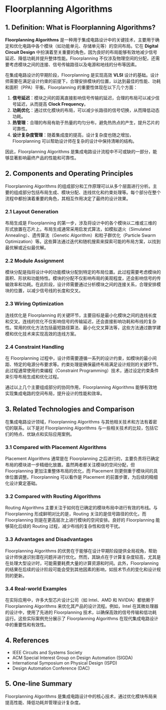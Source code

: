 # Floorplanning Algorithms

## 1. Definition: What is **Floorplanning Algorithms**?
**Floorplanning Algorithms** 是一种用于集成电路设计中的关键技术，主要用于确定和优化电路中各个模块（如功能单元、存储单元等）的空间布局。它在 **Digital Circuit Design** 中扮演着至关重要的角色，因为良好的布局能够有效地减少信号延迟、降低功耗并提升整体性能。Floorplanning 不仅涉及物理空间的分配，还需要考虑模块之间的连接、信号传输路径以及电源和地线的分布等因素。

在集成电路设计的早期阶段，Floorplanning 是实现高效 **VLSI** 设计的基础。设计师需要在满足设计约束的前提下，合理安排模块的位置，以达到最佳的性能、功耗和面积（PPA）平衡。Floorplanning 的重要性体现在以下几个方面：

1. **信号延迟**：模块之间的距离直接影响信号传输的延迟，合理的布局可以减少信号延迟，从而提高 **Clock Frequency**。
2. **功耗优化**：通过优化模块的布局，可以减少长路径的信号切换，从而降低动态功耗。
3. **热管理**：合理的布局有助于热量的均匀分布，避免热热点的产生，提升芯片的可靠性。
4. **设计复杂度管理**：随着集成度的提高，设计复杂度也随之增加，Floorplanning 可以帮助设计师在复杂的设计中保持清晰的结构。

因此，Floorplanning Algorithms 是集成电路设计流程中不可或缺的一部分，能够显著影响最终产品的性能和可靠性。

## 2. Components and Operating Principles
Floorplanning Algorithms 的组成部分和工作原理可以从多个层面进行分析。主要的组成部分包括布局生成、模块分配、连线优化和约束处理等。每个部分在整个流程中都扮演着重要的角色，其相互作用决定了最终的设计效果。

### 2.1 Layout Generation
布局生成是 Floorplanning 的第一步，涉及将设计中的各个模块以二维或三维的形式放置在芯片上。布局生成通常采用启发式算法，如模拟退火（Simulated Annealing）、遗传算法（Genetic Algorithm）和粒子群优化（Particle Swarm Optimization）等。这些算法通过迭代和随机搜索来探索可能的布局方案，以找到最优解或近似最优解。

### 2.2 Module Assignment
模块分配是指将设计中的功能模块分配到特定的布局位置。此过程需要考虑模块的面积、形状和功能特性。模块的分配不仅影响布局的美观程度，还会影响信号的传输效率和功耗。在此阶段，设计师需要通过分析模块之间的连接关系，合理安排模块的位置，以减少信号线的长度和交叉。

### 2.3 Wiring Optimization
连线优化是 Floorplanning 的关键环节，主要目标是最小化模块之间的连线长度和交叉。连线的优化不仅影响信号的传输延迟，还会直接影响功耗和布线的复杂性。常用的优化方法包括最短路径算法、最小化交叉算法等，这些方法通过数学建模和优化技术来实现高效的连线方案。

### 2.4 Constraint Handling
在 Floorplanning 过程中，设计师需要遵循一系列的设计约束，如模块的最小间距、特定的电源分布要求等。约束处理是确保最终布局满足设计规则的关键环节。此过程通常使用约束编程（Constraint Programming）技术，通过设定约束条件来引导布局生成和优化过程。

通过以上几个主要组成部分的协同作用，Floorplanning Algorithms 能够有效地实现集成电路的空间布局，提升设计的性能和效率。

## 3. Related Technologies and Comparison
在集成电路设计领域，Floorplanning Algorithms 与其他相关技术和方法有着密切的联系。以下是对 Floorplanning Algorithms 与一些相关技术的比较，包括它们的特点、优缺点和实际应用案例。

### 3.1 Compared with Placement Algorithms
Placement Algorithms 通常是在 Floorplanning 之后进行的，主要负责将已确定布局的模块进一步精细化放置。虽然两者都关注模块的空间分配，但 Floorplanning 更加注重整体布局的优化，而 Placement 则更侧重于模块间的具体位置调整。Floorplanning 可以看作是 Placement 的前置步骤，为后续的精细化设计奠定基础。

### 3.2 Compared with Routing Algorithms
Routing Algorithms 主要关注于如何在已确定的模块布局中进行有效的布线。与 Floorplanning 形成鲜明对比的是，Routing 关注的是信号路径的优化，而 Floorplanning 则是在更高层次上进行模块的空间安排。良好的 Floorplanning 能够简化后续的 Routing 过程，减少布线的复杂性和信号干扰。

### 3.3 Advantages and Disadvantages
Floorplanning Algorithms 的优势在于能够在设计早期阶段提供全局视角，帮助设计师快速识别潜在问题并进行优化。然而，其缺点在于计算复杂度较高，尤其是在处理大型设计时，可能需要耗费大量的计算资源和时间。此外，Floorplanning 的结果在后续的设计阶段可能会受到其他因素的影响，如技术节点的变化和设计规则的更新。

### 3.4 Real-world Examples
在实际应用中，许多大型芯片设计公司（如 Intel、AMD 和 NVIDIA）都依赖于 Floorplanning Algorithms 来优化其产品的设计流程。例如，Intel 在其微处理器的设计中，使用了先进的 Floorplanning 技术，以确保高效的信号传输和低功耗运行。这些实际案例充分展示了 Floorplanning Algorithms 在现代集成电路设计中的重要性和有效性。

## 4. References
- IEEE Circuits and Systems Society
- ACM Special Interest Group on Design Automation (SIGDA)
- International Symposium on Physical Design (ISPD)
- Design Automation Conference (DAC)

## 5. One-line Summary
Floorplanning Algorithms 是集成电路设计中的核心技术，通过优化模块布局来提高性能、降低功耗并管理设计复杂度。